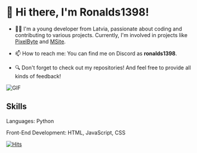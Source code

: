 # 👋 Hi there, I'm Ronalds1398! 

- 👨‍💻 I'm a young developer from Latvia, passionate about coding and contributing to various projects. Currently, I'm involved in projects like [PixelByte](https://pixelbyte.dev) and [MSite](https://msite.eu.org).

- 📫 How to reach me: You can find me on Discord as **ronalds1398**.

- 🔍 Don't forget to check out my repositories! And feel free to provide all kinds of feedback!

![GIF](https://user-images.githubusercontent.com/73097560/115834477-dbab4500-a447-11eb-908a-139a6edaec5c.gif)

## Skills

Languages:
Python

Front-End Development:
HTML, JavaScript, CSS

[![Hits](https://hits.sh/github.com/Ronalds13424.svg)](https://hits.sh/github.com/Ronalds13424/)


